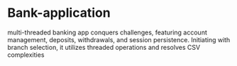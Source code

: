 # Bank-application
multi-threaded banking app conquers challenges, featuring account management, deposits, withdrawals, and session persistence. Initiating with branch selection, it utilizes threaded operations and resolves CSV complexities
